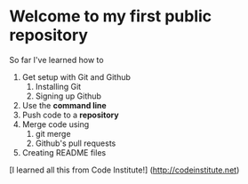 # Welcome to my first public repository

So far I've learned how to
1. Get setup with Git and Github
	1. Installing Git
	2. Signing up Github
2. Use the **command line**
3. Push code to a **repository**
4. Merge code using
	1. git merge
	2. Github's pull requests
5. Creating README files

[I learned all this from Code Institute!] (http://codeinstitute.net)